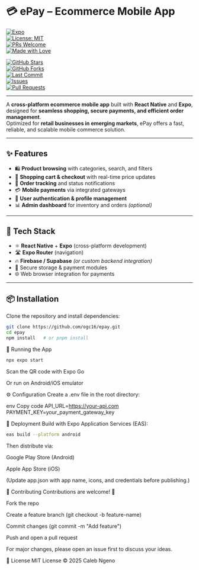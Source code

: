 # 💳 ePay – Ecommerce Mobile App  

[![Expo](https://img.shields.io/badge/Expo-React%20Native-blue?logo=expo)](https://expo.dev/)  
[![License: MIT](https://img.shields.io/badge/License-MIT-green.svg)](LICENSE)  
[![PRs Welcome](https://img.shields.io/badge/PRs-welcome-brightgreen.svg?style=flat-square)](https://github.com/ogc16/epay/pulls)  
[![Made with Love](https://img.shields.io/badge/Made%20with-%E2%9D%A4-red.svg)](https://github.com/ogc16)  

<!-- Dynamic GitHub Badges -->
[![GitHub Stars](https://img.shields.io/github/stars/ogc16/epay?style=social)](https://github.com/ogc16/epay/stargazers)  
[![GitHub Forks](https://img.shields.io/github/forks/ogc16/epay?style=social)](https://github.com/ogc16/epay/network/members)  
[![Last Commit](https://img.shields.io/github/last-commit/ogc16/epay)](https://github.com/ogc16/epay/commits/main)  
[![Issues](https://img.shields.io/github/issues/ogc16/epay)](https://github.com/ogc16/epay/issues)  
[![Pull Requests](https://img.shields.io/github/issues-pr/ogc16/epay)](https://github.com/ogc16/epay/pulls)  

---

A **cross-platform ecommerce mobile app** built with **React Native** and **Expo**, designed for **seamless shopping, secure payments, and efficient order management**.  
Optimized for **retail businesses in emerging markets**, ePay offers a fast, reliable, and scalable mobile commerce solution.  

---

## ✨ Features  

- 🛍️ **Product browsing** with categories, search, and filters  
- 🛒 **Shopping cart & checkout** with real-time price updates  
- 🚚 **Order tracking** and status notifications  
- 💳 **Mobile payments** via integrated gateways  
- 🔐 **User authentication & profile management**  
- 📊 **Admin dashboard** for inventory and orders *(optional)*  

---

## 🧰 Tech Stack  

- ⚛️ **React Native** + **Expo** (cross-platform development)  
- 🛣️ **Expo Router** (navigation)  
- 🔥 **Firebase / Supabase** *(or custom backend integration)*  
- 🔐 Secure storage & payment modules  
- 🌐 Web browser integration for payments  

---

## 📦 Installation  

Clone the repository and install dependencies:  

```sh
git clone https://github.com/ogc16/epay.git
cd epay
npm install   # or pnpm install
```
📱 Running the App
```sh
npx expo start
```
Scan the QR code with Expo Go

Or run on Android/iOS emulator

⚙️ Configuration
Create a .env file in the root directory:

env
Copy code
API_URL=https://your-api.com
PAYMENT_KEY=your_payment_gateway_key

🚀 Deployment
Build with Expo Application Services (EAS):

```bash
eas build --platform android
```
Then distribute via:

Google Play Store (Android)

Apple App Store (iOS)

(Update app.json with app name, icons, and credentials before publishing.)

🤝 Contributing
Contributions are welcome! 🎉

Fork the repo

Create a feature branch (git checkout -b feature-name)

Commit changes (git commit -m "Add feature")

Push and open a pull request

For major changes, please open an issue first to discuss your ideas.

📄 License
MIT License © 2025 Caleb Ngeno

